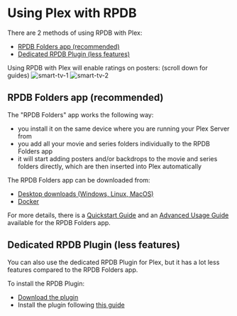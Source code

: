 # Using Plex with RPDB

There are 2 methods of using RPDB with Plex:
- [RPDB Folders app (recommended)](#rpdb-folders-app-recommended)
- [Dedicated RPDB Plugin (less features)](#dedicated-rpdb-plugin-less-features)

Using RPDB with Plex will enable ratings on posters: (scroll down for guides)
![smart-tv-1](https://github.com/jaruba/rpdb-help/assets/1777923/1e1e581f-93c1-4526-a53f-13badd0044cb)
![smart-tv-2](https://github.com/jaruba/rpdb-help/assets/1777923/a0834cea-4675-41ee-9c61-25422d00d295)

## RPDB Folders app (recommended)

The "RPDB Folders" app works the following way:
- you install it on the same device where you are running your Plex Server from
- you add all your movie and series folders individually to the RPDB Folders app
- it will start adding posters and/or backdrops to the movie and series folders directly, which are then inserted into Plex automatically

The RPDB Folders app can be downloaded from:
- [Desktop downloads (Windows, Linux, MacOS)](https://github.com/RatingPosterDB/rpdb-folders/releases)
- [Docker](https://github.com/RatingPosterDB/rpdb-folders-docker/blob/main/README.md)

For more details, there is a [Quickstart Guide](https://github.com/RatingPosterDB/rpdb-folders/wiki/Quick-Start-Guide) and an [Advanced Usage Guide](https://github.com/RatingPosterDB/rpdb-folders/wiki/Advanced-Usage) available for the RPDB Folders app.

## Dedicated RPDB Plugin (less features)

You can also use the dedicated RPDB Plugin for Plex, but it has a lot less features compared to the RPDB Folders app.

To install the RPDB Plugin:
- [Download the plugin](https://github.com/RatingPosterDB/RPDB-Media-Agent.bundle/releases/tag/v0.0.5)
- Install the plugin following [this guide](https://support.plex.tv/articles/201187656-how-do-i-manually-install-a-plugin/)

